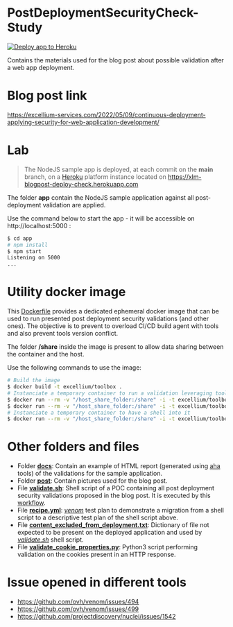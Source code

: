 # PostDeploymentSecurityCheck-Study

[![Deploy app to Heroku](https://github.com/ExcelliumSA/PostDeploymentSecurityCheck-Study/actions/workflows/deployment.yml/badge.svg?branch=main)](https://github.com/ExcelliumSA/PostDeploymentSecurityCheck-Study/actions/workflows/deployment.yml)

Contains the materials used for the blog post about possible validation after a web app deployment.

# Blog post link

https://excellium-services.com/2022/05/09/continuous-deployment-applying-security-for-web-application-development/

# Lab

> The NodeJS sample app is deployed, at each commit on the **main** branch, on a [Heroku](https://www.heroku.com/) platform instance located on https://xlm-blogpost-deploy-check.herokuapp.com

The folder **app** contain the NodeJS sample application against all post-deployment validation are applied.

Use the command below to start the app - it will be accessible on http://localhost:5000 :

```bash
$ cd app
# npm install
$ npm start
Listening on 5000
...
```

# Utility docker image

This [Dockerfile](Dockerfile) provides a dedicated ephemeral docker image that can be used to run presented post deployment security validations (and other ones). The objective is to prevent to overload CI/CD build agent with tools and also prevent tools version conflict.

The folder **/share** inside the image is present to allow data sharing between the container and the host.

Use the following commands to use the image:

```bash
# Build the image
$ docker build -t excellium/toolbox .
# Instanciate a temporary container to run a validation leveraging tools inside the box
$ docker run --rm -v "/host_share_folder:/share" -i -t excellium/toolbox /bin/bash /home/validator/testssl/testssl.sh https://myapp.com
$ docker run --rm -v "/host_share_folder:/share" -i -t excellium/toolbox /home/validator/venom run /share/recipe.yml
# Instanciate a temporary container to have a shell into it
$ docker run --rm -v "/host_share_folder:/share" -i -t excellium/toolbox /bin/bash
```

# Other folders and files

* Folder **[docs](docs)**: Contain an example of HTML report (generated using [aha](http://manpages.ubuntu.com/manpages/bionic/man1/aha.1.html) tools) of the validations for the sample application.
* Folder **[post](post)**: Contain pictures used for the blog post.
* File **[validate.sh](validate.sh)**: Shell script of a POC containing all post deployment security validations proposed in the blog post. It is executed by this [workflow](.github/workflows/deployment.yml).
* File **[recipe.yml](recipe.yml)**: *[venom](https://github.com/ovh/venom)* test plan to demonstrate a migration from a shell script to a descriptive test plan of the shell script above.
* File **[content_excluded_from_deployment.txt](content_excluded_from_deployment.txt)**: Dictionary of file not expected to be present on the deployed application and used by *[validate.sh](validate.sh)* shell script.
* File **[validate_cookie_properties.py](validate_cookie_properties.py)**: Python3 script performing validation on the cookies present in an HTTP response.

# Issue opened in different tools

* https://github.com/ovh/venom/issues/494
* https://github.com/ovh/venom/issues/499
* https://github.com/projectdiscovery/nuclei/issues/1542

